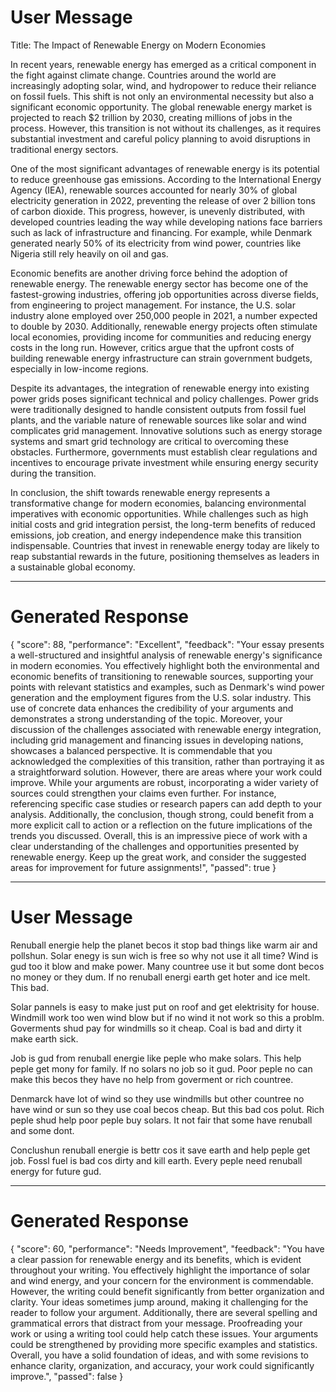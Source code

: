 # User Message

Title: The Impact of Renewable Energy on Modern Economies

In recent years, renewable energy has emerged as a critical component in the fight against climate change. Countries around the world are increasingly adopting solar, wind, and hydropower to reduce their reliance on fossil fuels. This shift is not only an environmental necessity but also a significant economic opportunity. The global renewable energy market is projected to reach $2 trillion by 2030, creating millions of jobs in the process. However, this transition is not without its challenges, as it requires substantial investment and careful policy planning to avoid disruptions in traditional energy sectors.

One of the most significant advantages of renewable energy is its potential to reduce greenhouse gas emissions. According to the International Energy Agency (IEA), renewable sources accounted for nearly 30% of global electricity generation in 2022, preventing the release of over 2 billion tons of carbon dioxide. This progress, however, is unevenly distributed, with developed countries leading the way while developing nations face barriers such as lack of infrastructure and financing. For example, while Denmark generated nearly 50% of its electricity from wind power, countries like Nigeria still rely heavily on oil and gas.

Economic benefits are another driving force behind the adoption of renewable energy. The renewable energy sector has become one of the fastest-growing industries, offering job opportunities across diverse fields, from engineering to project management. For instance, the U.S. solar industry alone employed over 250,000 people in 2021, a number expected to double by 2030. Additionally, renewable energy projects often stimulate local economies, providing income for communities and reducing energy costs in the long run. However, critics argue that the upfront costs of building renewable energy infrastructure can strain government budgets, especially in low-income regions.

Despite its advantages, the integration of renewable energy into existing power grids poses significant technical and policy challenges. Power grids were traditionally designed to handle consistent outputs from fossil fuel plants, and the variable nature of renewable sources like solar and wind complicates grid management. Innovative solutions such as energy storage systems and smart grid technology are critical to overcoming these obstacles. Furthermore, governments must establish clear regulations and incentives to encourage private investment while ensuring energy security during the transition.

In conclusion, the shift towards renewable energy represents a transformative change for modern economies, balancing environmental imperatives with economic opportunities. While challenges such as high initial costs and grid integration persist, the long-term benefits of reduced emissions, job creation, and energy independence make this transition indispensable. Countries that invest in renewable energy today are likely to reap substantial rewards in the future, positioning themselves as leaders in a sustainable global economy.

---

# Generated Response

{
    "score": 88,
    "performance": "Excellent",
    "feedback": "Your essay presents a well-structured and insightful analysis of renewable energy's significance in modern economies. You effectively highlight both the environmental and economic benefits of transitioning to renewable sources, supporting your points with relevant statistics and examples, such as Denmark's wind power generation and the employment figures from the U.S. solar industry. This use of concrete data enhances the credibility of your arguments and demonstrates a strong understanding of the topic. Moreover, your discussion of the challenges associated with renewable energy integration, including grid management and financing issues in developing nations, showcases a balanced perspective. It is commendable that you acknowledged the complexities of this transition, rather than portraying it as a straightforward solution. However, there are areas where your work could improve. While your arguments are robust, incorporating a wider variety of sources could strengthen your claims even further. For instance, referencing specific case studies or research papers can add depth to your analysis. Additionally, the conclusion, though strong, could benefit from a more explicit call to action or a reflection on the future implications of the trends you discussed. Overall, this is an impressive piece of work with a clear understanding of the challenges and opportunities presented by renewable energy. Keep up the great work, and consider the suggested areas for improvement for future assignments!",
    "passed": true
}

---

# User Message

Renuball energie help the planet becos it stop bad things like warm air and pollshun. Solar enegy is sun wich is free so why not use it all time? Wind is gud too it blow and make power. Many countree use it but some dont becos no money or they dum. If no renuball energi earth get hoter and ice melt. This bad.

Solar pannels is easy to make just put on roof and get elektrisity for house. Windmill work too wen wind blow but if no wind it not work so this a problm. Goverments shud pay for windmills so it cheap. Coal is bad and dirty it make earth sick.

Job is gud from renuball energie like peple who make solars. This help peple get mony for family. If no solars no job so it gud. Poor peple no can make this becos they have no help from goverment or rich countree.

Denmarck have lot of wind so they use windmills but other countree no have wind or sun so they use coal becos cheap. But this bad cos polut. Rich peple shud help poor peple buy solars. It not fair that some have renuball and some dont.

Conclushun renuball energie is bettr cos it save earth and help peple get job. Fossl fuel is bad cos dirty and kill earth. Every peple need renuball energy for future gud.

---

# Generated Response

{
    "score": 60,
    "performance": "Needs Improvement",
    "feedback": "You have a clear passion for renewable energy and its benefits, which is evident throughout your writing. You effectively highlight the importance of solar and wind energy, and your concern for the environment is commendable. However, the writing could benefit significantly from better organization and clarity. Your ideas sometimes jump around, making it challenging for the reader to follow your argument. Additionally, there are several spelling and grammatical errors that distract from your message. Proofreading your work or using a writing tool could help catch these issues. Your arguments could be strengthened by providing more specific examples and statistics. Overall, you have a solid foundation of ideas, and with some revisions to enhance clarity, organization, and accuracy, your work could significantly improve.",
    "passed": false
}
